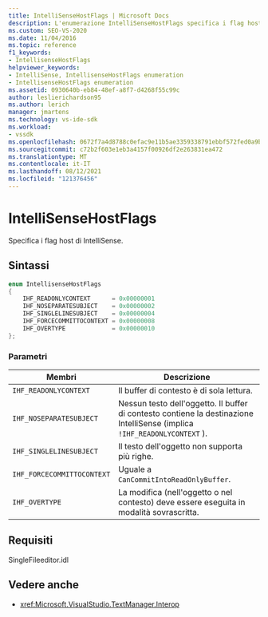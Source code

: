 ```yaml
---
title: IntelliSenseHostFlags | Microsoft Docs
description: L'enumerazione IntelliSenseHostFlags specifica i flag host IntelliSense. Questo articolo descrive i valori di enumerazione.
ms.custom: SEO-VS-2020
ms.date: 11/04/2016
ms.topic: reference
f1_keywords:
- IntellisenseHostFlags
helpviewer_keywords:
- IntelliSense, IntellisenseHostFlags enumeration
- IntellisenseHostFlags enumeration
ms.assetid: 0930640b-eb84-48ef-a8f7-d4268f55c99c
author: leslierichardson95
ms.author: lerich
manager: jmartens
ms.technology: vs-ide-sdk
ms.workload:
- vssdk
ms.openlocfilehash: 0672f7a4d8788c0efac9e11b5ae3359338791ebbf572fed0a9b12d0e185f00b8
ms.sourcegitcommit: c72b2f603e1eb3a4157f00926df2e263831ea472
ms.translationtype: MT
ms.contentlocale: it-IT
ms.lasthandoff: 08/12/2021
ms.locfileid: "121376456"
---
```

# <a name="intellisensehostflags"></a>IntelliSenseHostFlags
Specifica i flag host di IntelliSense.

## <a name="syntax"></a>Sintassi

```cpp
enum IntellisenseHostFlags
{
    IHF_READONLYCONTEXT      = 0x00000001
    IHF_NOSEPARATESUBJECT    = 0x00000002
    IHF_SINGLELINESUBJECT    = 0x00000004
    IHF_FORCECOMMITTOCONTEXT = 0x00000008
    IHF_OVERTYPE             = 0x00000010
};
```

### <a name="parameters"></a>Parametri

|Membri|Descrizione|
|-------------|-----------------|
|`IHF_READONLYCONTEXT`|Il buffer di contesto è di sola lettura.|
|`IHF_NOSEPARATESUBJECT`|Nessun testo dell'oggetto. Il buffer di contesto contiene la destinazione IntelliSense (implica `!IHF_READONLYCONTEXT` ).|
|`IHF_SINGLELINESUBJECT`|Il testo dell'oggetto non supporta più righe.|
|`IHF_FORCECOMMITTOCONTEXT`|Uguale a `CanCommitIntoReadOnlyBuffer`.|
|`IHF_OVERTYPE`|La modifica (nell'oggetto o nel contesto) deve essere eseguita in modalità sovrascritta.|

## <a name="requirements"></a>Requisiti
 SingleFileeditor.idl

## <a name="see-also"></a>Vedere anche
- <xref:Microsoft.VisualStudio.TextManager.Interop>
